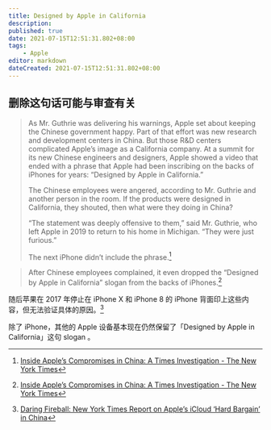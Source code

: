 ```yaml
---
title: Designed by Apple in California
description:
published: true
date: 2021-07-15T12:51:31.802+08:00
tags:
    - Apple
editor: markdown
dateCreated: 2021-07-15T12:51:31.802+08:00
---
```


## 删除这句话可能与审查有关

> As Mr. Guthrie was delivering his warnings, Apple set about keeping the Chinese government happy. Part of that effort was new research and development centers in China. But those R&D centers complicated Apple’s image as a California company. At a summit for its new Chinese engineers and designers, Apple showed a video that ended with a phrase that Apple had been inscribing on the backs of iPhones for years: “Designed by Apple in California.”
>
> The Chinese employees were angered, according to Mr. Guthrie and another person in the room. If the products were designed in California, they shouted, then what were they doing in China?
>
> “The statement was deeply offensive to them,” said Mr. Guthrie, who left Apple in 2019 to return to his home in Michigan. “They were just furious.”
>
> The next iPhone didn’t include the phrase.[^censorship]

> After Chinese employees complained, it even dropped the “Designed by Apple in California” slogan from the backs of iPhones.[^censorship]

[^censorship]: [Inside Apple’s Compromises in China: A Times Investigation - The New York Times](https://web.archive.org/web/20210714100722/https://www.nytimes.com/2021/05/17/technology/apple-china-censorship-data.html)

随后苹果在 2017 年停止在 iPhone X 和 iPhone 8 的 iPhone 背面印上这些内容，但无法验证具体的原因。[^nyt_apple_china_icloud]

[^nyt_apple_china_icloud]: [Daring Fireball: New York Times Report on Apple’s iCloud ‘Hard Bargain’ in China](https://web.archive.org/web/20210520064240/https://daringfireball.net/2021/05/nyt_apple_china_icloud)

除了 iPhone，其他的 Apple 设备基本现在仍然保留了「Designed by Apple in California」这句 slogan 。
